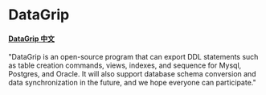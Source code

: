 # DataGrip

#### [DataGrip 中文](README_zh.md)

"DataGrip is an open-source program that can export DDL statements such as table creation commands, views, indexes, and sequence for Mysql, Postgres, and Oracle. 
It will also support database schema conversion and data synchronization in the future, and we hope everyone can participate."
